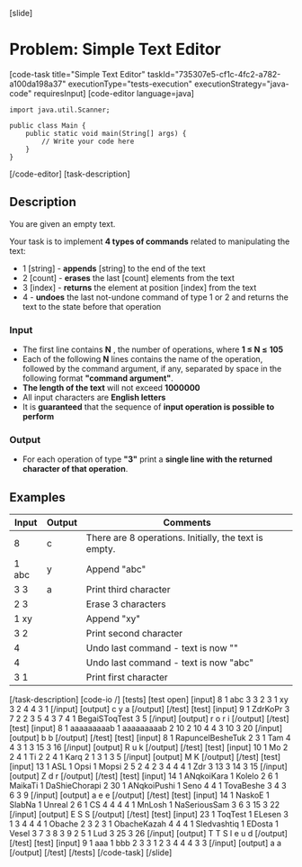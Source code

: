 [slide]
# Problem: Simple Text Editor
[code-task title="Simple Text Editor" taskId="735307e5-cf1c-4fc2-a782-a100da198a37" executionType="tests-execution" executionStrategy="java-code" requiresInput]
[code-editor language=java]
```
import java.util.Scanner;

public class Main {
    public static void main(String[] args) {
        // Write your code here
    }
}
```
[/code-editor]
[task-description]
## Description
You are given an empty text.

Your task is to implement **4 types of commands** related to manipulating the text:

- 1 \[string\] - **appends** \[string\] to the end of the text
- 2 \[count\] - **erases** the last \[count\] elements from the text
- 3 \[index\] - **returns** the element at position \[index\] from the text
- 4 - **undoes** the last not-undone command of type 1 or 2 and returns the text to the state before that operation

### Input

- The first line contains **N** , the number of operations, where **1 ≤ N ≤**  **105**
- Each of the following **N** lines contains the name of the operation, followed by the command argument, if any, separated by space in the following format **"command argument"**.
- **The length of the text** will not exceed **1000000**
- All input characters are **English letters**
- It is **guaranteed** that the sequence of **input operation is possible to perform**

### Output

- For each operation of type **"3"** print a **single line with the returned character of that operation**.

## Examples
| **Input** | **Output** | **Comments** |
| --- | --- | --- |
| 8 | c | There are 8 operations. Initially, the text is empty.  |
| 1 abc | y | Append "abc" |
| 3 3 | a | Print third character |
| 2 3 |  | Erase 3 characters |
| 1 xy |  | Append "xy" |
| 3 2 |  | Print second character |
| 4 |  | Undo last command - text is now "" |
| 4 |  | Undo last command - text is now "abc" |
| 3 1 |  | Print first character |

[/task-description]
[code-io /]
[tests]
[test open]
[input]
8
1 abc
3 3
2 3
1 xy
3 2
4 
4 
3 1
[/input]
[output]
c
y
a
[/output]
[/test]
[test]
[input]
9
1 ZdrKoPr
3 7
2 2
3 5
4
3 7
4
1 BegaiSToqTest
3 5
[/input]
[output]
r
o
r
i
[/output]
[/test]
[test]
[input]
8
1 aaaaaaaaab
1 aaaaaaaaab
2 10
2 10
4
4
3 10
3 20
[/input]
[output]
b
b
[/output]
[/test]
[test]
[input]
8
1 RapuncelBesheTuk
2 3
1 Tam
4
4
3 1
3 15
3 16
[/input]
[output]
R
u
k
[/output]
[/test]
[test]
[input]
10
1 Mo
2 2
4
1 Ti
2 2
4
1 Karq
2 1
3 1
3 5
[/input]
[output]
M
K
[/output]
[/test]
[test]
[input]
13
1 ASL
1 Opsi
1 Mopsi
2 5
2 4
2 3
4
4
4
1 Zdr
3 13
3 14
3 15
[/input]
[output]
Z
d
r
[/output]
[/test]
[test]
[input]
14
1 ANqkoiKara
1 Kolelo
2 6
1 MaikaTi
1 DaShieChorapi
2 30
1 ANqkoiPushi
1 Seno
4
4
1 TovaBeshe
3 4
3 6
3 9
[/input]
[output]
a
e
e
[/output]
[/test]
[test]
[input]
14
1 NaskoE
1 SlabNa
1 Unreal
2 6
1 CS
4
4
4
4
1 MnLosh
1 NaSeriousSam
3 6
3 15
3 22
[/input]
[output]
E
S
S
[/output]
[/test]
[test]
[input]
23
1 ToqTest
1 ELesen
3 1
3 4
4
4
1 Obache
2 3
2 3
1 ObacheKazah
4
4
4
1 Sledvashtiq
1 EDosta
1 Vesel
3 7
3 8
3 9
2 5
1 Lud
3 25
3 26
[/input]
[output]
T
T
S
l
e
u
d
[/output]
[/test]
[test]
[input]
9
1 aaa
1 bbb
2 3
3 1
2 3
4
4
4
3 3
[/input]
[output]
a
a
[/output]
[/test]
[/tests]
[/code-task]
[/slide]